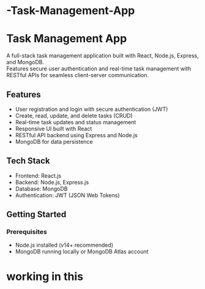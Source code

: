 
# -Task-Management-App
# Task Management App

A full-stack task management application built with React, Node.js, Express, and MongoDB.  
Features secure user authentication and real-time task management with RESTful APIs for seamless client-server communication.

## Features

- User registration and login with secure authentication (JWT)
- Create, read, update, and delete tasks (CRUD)
- Real-time task updates and status management
- Responsive UI built with React
- RESTful API backend using Express and Node.js
- MongoDB for data persistence

## Tech Stack

- Frontend: React.js
- Backend: Node.js, Express.js
- Database: MongoDB
- Authentication: JWT (JSON Web Tokens)

## Getting Started

### Prerequisites

- Node.js installed (v14+ recommended)
- MongoDB running locally or MongoDB Atlas account

# working in this
